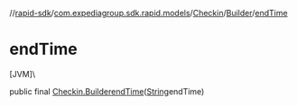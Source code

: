 //[rapid-sdk](../../../../index.md)/[com.expediagroup.sdk.rapid.models](../../index.md)/[Checkin](../index.md)/[Builder](index.md)/[endTime](end-time.md)

# endTime

[JVM]\

public final [Checkin.Builder](index.md)[endTime](end-time.md)([String](https://docs.oracle.com/javase/8/docs/api/java/lang/String.html)endTime)
